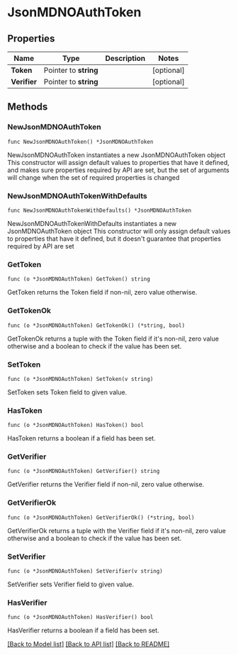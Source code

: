 # JsonMDNOAuthToken

## Properties

Name | Type | Description | Notes
------------ | ------------- | ------------- | -------------
**Token** | Pointer to **string** |  | [optional] 
**Verifier** | Pointer to **string** |  | [optional] 

## Methods

### NewJsonMDNOAuthToken

`func NewJsonMDNOAuthToken() *JsonMDNOAuthToken`

NewJsonMDNOAuthToken instantiates a new JsonMDNOAuthToken object
This constructor will assign default values to properties that have it defined,
and makes sure properties required by API are set, but the set of arguments
will change when the set of required properties is changed

### NewJsonMDNOAuthTokenWithDefaults

`func NewJsonMDNOAuthTokenWithDefaults() *JsonMDNOAuthToken`

NewJsonMDNOAuthTokenWithDefaults instantiates a new JsonMDNOAuthToken object
This constructor will only assign default values to properties that have it defined,
but it doesn't guarantee that properties required by API are set

### GetToken

`func (o *JsonMDNOAuthToken) GetToken() string`

GetToken returns the Token field if non-nil, zero value otherwise.

### GetTokenOk

`func (o *JsonMDNOAuthToken) GetTokenOk() (*string, bool)`

GetTokenOk returns a tuple with the Token field if it's non-nil, zero value otherwise
and a boolean to check if the value has been set.

### SetToken

`func (o *JsonMDNOAuthToken) SetToken(v string)`

SetToken sets Token field to given value.

### HasToken

`func (o *JsonMDNOAuthToken) HasToken() bool`

HasToken returns a boolean if a field has been set.

### GetVerifier

`func (o *JsonMDNOAuthToken) GetVerifier() string`

GetVerifier returns the Verifier field if non-nil, zero value otherwise.

### GetVerifierOk

`func (o *JsonMDNOAuthToken) GetVerifierOk() (*string, bool)`

GetVerifierOk returns a tuple with the Verifier field if it's non-nil, zero value otherwise
and a boolean to check if the value has been set.

### SetVerifier

`func (o *JsonMDNOAuthToken) SetVerifier(v string)`

SetVerifier sets Verifier field to given value.

### HasVerifier

`func (o *JsonMDNOAuthToken) HasVerifier() bool`

HasVerifier returns a boolean if a field has been set.


[[Back to Model list]](../README.md#documentation-for-models) [[Back to API list]](../README.md#documentation-for-api-endpoints) [[Back to README]](../README.md)


